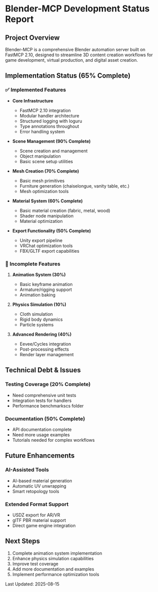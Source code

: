 # Blender-MCP Development Status Report

## Project Overview
Blender-MCP is a comprehensive Blender automation server built on FastMCP 2.10, designed to streamline 3D content creation workflows for game development, virtual production, and digital asset creation.

## Implementation Status (65% Complete)

### ✅ Implemented Features
- **Core Infrastructure**
  - FastMCP 2.10 integration
  - Modular handler architecture
  - Structured logging with loguru
  - Type annotations throughout
  - Error handling system

- **Scene Management (90% Complete)**
  - Scene creation and management
  - Object manipulation
  - Basic scene setup utilities

- **Mesh Creation (70% Complete)**
  - Basic mesh primitives
  - Furniture generation (chaiselongue, vanity table, etc.)
  - Mesh optimization tools

- **Material System (60% Complete)**
  - Basic material creation (fabric, metal, wood)
  - Shader node manipulation
  - Material optimization

- **Export Functionality (50% Complete)**
  - Unity export pipeline
  - VRChat optimization tools
  - FBX/GLTF export capabilities

### 🚧 Incomplete Features
1. **Animation System (30%)**
   - Basic keyframe animation
   - Armature/rigging support
   - Animation baking

2. **Physics Simulation (10%)**
   - Cloth simulation
   - Rigid body dynamics
   - Particle systems

3. **Advanced Rendering (40%)**
   - Eevee/Cycles integration
   - Post-processing effects
   - Render layer management

## Technical Debt & Issues

### Testing Coverage (20% Complete)
- Need comprehensive unit tests
- Integration tests for handlers
- Performance benchmarkscs folder

### Documentation (50% Complete)
- API documentation complete
- Need more usage examples
- Tutorials needed for complex workflows

## Future Enhancements

### AI-Assisted Tools
- AI-based material generation
- Automatic UV unwrapping
- Smart retopology tools

### Extended Format Support
- USDZ export for AR/VR
- glTF PBR material support
- Direct game engine integration

## Next Steps
1. Complete animation system implementation
2. Enhance physics simulation capabilities
3. Improve test coverage
4. Add more documentation and examples
5. Implement performance optimization tools

Last Updated: 2025-08-15
